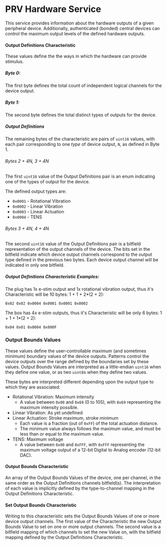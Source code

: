 # PRV Hardware Service
This service provides information about the hardware outputs of a given peripheral device.
Additionally, authenticated (bonded) central devices can control the maximum output levels
of the defined hardware outputs.

#### Output Definitions Characteristic
These values define the the ways in which the hardware can provide stimulus.

##### Byte 0:
The first byte defines the total count of independent logical channels for the device output.

##### Byte 1:
The second byte defines the total distinct types of outputs for the device.

##### Output Definitions
The remaining bytes of the characteristic are pairs of `uint16` values,
with each pair corresponding to one *type* of device output, `N`, as defined in Byte 1.

###### Bytes 2 + 4*N, 3 + 4*N
The first `uint16` value of the Output Definitions pair is an enum indicating one of the types
of output for the device.

The defined output types are:
* `0x0001` - Rotational Vibration
* `0x0002` - Linear Vibration
* `0x0003` - Linear Actuation
* `0x0004` - TENS

###### Bytes 3 + 4*N, 4 + 4*N
The second `uint16` value of the Output Definitions pair is a bitfield representation of the
output channels of the device.
The bits set in the bitfield indicate which device output channels correspond to the output type
defined in the previous two bytes.
Each device output channel will be indicated in only one bitfield.

##### Output Definitions Characteristic Examples:
The plug has 1x e-stim output and 1x rotational vibration output,
thus it's Characteristic will be 10 bytes: 1 + 1 + 2*(2 + 2):

`0x02 0x02 0x0004 0x0001 0x0001 0x0002`

The box has 4x e-stim outputs, thus it's Characteristic will be only 6 bytes: 1 + 1 + 1*(2 + 2):

`0x04 0x01 0x0004 0x000F`

### Output Bounds Values
These values define the user-controllable maximum (and sometimes minimum) boundary values of the
device outputs.
Patterns control the device outputs over the range defined by the boundaries set by these values.
Output Bounds Values are interpreted as a little-endian `uint16` when they define one value,
or as two `uint8`s when they define two values.

These bytes are interpreted different depending upon the output type to which they are associated:
* Rotational Vibration: Maximum intensity
  * A value between `0x00` and `0x69` (0 to 105), with `0x69` representing the maximum intensity possible.
* Linear Vibration: As yet undefined
* Linear Actuation: Stroke maximum, stroke minimum
  * Each value is a fraction (out of `0xFF`) of the total actuation distance.
  * The minimum value always follows the maximum value, and must be less than or equal to the maximum value.
* TENS: Maximum voltage
  * A value between `0x00` and `0xFFF`, with `0xFFF`
    representing the maximum voltage output of a 12-bit Digital to Analog encoder (12-bit DAC).
  
#### Output Bounds Characteristic
An array of the Output Bounds Values of the device, one per channel,
in the same order as the Output Definitions channels bitfield(s).
The interpretation of each value is implicitly defined by the type-to-channel mapping in the
Output Definitions Characteristic.

#### Set Output Bounds Characteristic
Writing to this characteristic sets the Output Bounds Values of one or more device output channels.
The first value of the Characteristic the new Output Bounds Value to set on one or more output channels.
The second value is a bitfield mapping of which channels to set the new Value on,
with the bitfield mapping defined by the Output Definitions Characteristic.
